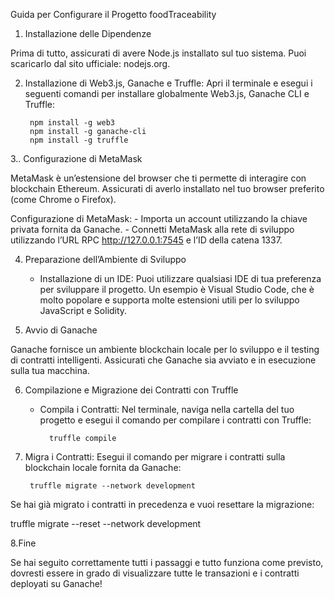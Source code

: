

Guida per Configurare il Progetto foodTraceability

1. Installazione delle Dipendenze

Prima di tutto, assicurati di avere Node.js installato sul tuo sistema. Puoi scaricarlo dal sito ufficiale: nodejs.org.

2. Installazione di Web3.js, Ganache e Truffle:
Apri il terminale e esegui i seguenti comandi per installare globalmente Web3.js, Ganache CLI e Truffle:

		npm install -g web3
		npm install -g ganache-cli
		npm install -g truffle

3.. Configurazione di MetaMask

MetaMask è un’estensione del browser che ti permette di interagire con blockchain Ethereum. Assicurati di averlo installato nel tuo browser preferito (come Chrome o Firefox).

Configurazione di MetaMask:
	- Importa un account utilizzando la chiave privata fornita da Ganache.
	- Connetti MetaMask alla rete di sviluppo utilizzando l’URL RPC http://127.0.0.1:7545 e l’ID della catena 1337.

4. Preparazione dell’Ambiente di Sviluppo

	- Installazione di un IDE:
Puoi utilizzare qualsiasi IDE di tua preferenza per sviluppare il progetto. Un esempio è Visual Studio Code, che è molto popolare e supporta molte estensioni utili per lo sviluppo JavaScript e Solidity.

5. Avvio di Ganache

Ganache fornisce un ambiente blockchain locale per lo sviluppo e il testing di contratti intelligenti. Assicurati che Ganache sia avviato e in esecuzione sulla tua macchina.

6. Compilazione e Migrazione dei Contratti con Truffle

	- Compila i Contratti:
Nel terminale, naviga nella cartella del tuo progetto e esegui il comando per compilare i contratti con Truffle:

			truffle compile

7. Migra i Contratti:
Esegui il comando per migrare i contratti sulla blockchain locale fornita da Ganache:

		truffle migrate --network development

Se hai già migrato i contratti in precedenza e vuoi resettare la migrazione:

truffle migrate --reset --network development

8.Fine

Se hai seguito correttamente tutti i passaggi e tutto funziona come previsto, dovresti essere in grado di visualizzare tutte le transazioni e i contratti deployati su Ganache!
